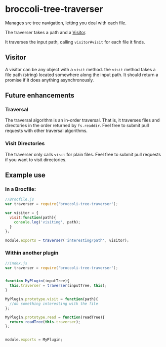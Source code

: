 broccoli-tree-traverser
====================

Manages src tree navigation, letting you deal with each file.

The traverser takes a path and a [Visitor](#visitor).

It traverses the input path, calling `visitor#visit` for each file it finds.

## Visitor <a name="visitor"></a>

A visitor can be any object with a `visit` method. the `visit` method takes a file path (string)
located somewhere along the input path. It should return a promise if it does anything asynchronously.

## Future enhancements

### Traversal
The traversal algorithm is an in-order traversal. That is, it traverses files and directories in the order returned by 
`fs.readdir`. Feel free to submit pull requests with other traversal algorithms.

### Visit Directories
The traverser only calls `visit` for plain files. Feel free to submit pull requests if you want to visit directories.

## Example use

### In a Brocfile:
```javascript
//Brocfile.js
var traverser = require('broccoli-tree-traverser');

var visitor = {
  visit:function(path){
    console.log('visiting', path);  
  }
};

module.exports = traverser('interesting/path', visitor);

```

### Within another plugin
```javascript
//index.js
var traverser = require('broccoli-tree-traverser');


function MyPlugin(inputTree){
  this.traverser = traverser(inputTree, this);
}

MyPlugin.prototype.visit = function(path){
  //do something interesting with the file
};

MyPlugin.prototype.read = function(readTree){
  return readTree(this.traverser);
};


module.exports = MyPlugin; 
```